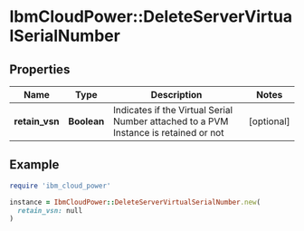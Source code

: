 # IbmCloudPower::DeleteServerVirtualSerialNumber

## Properties

| Name | Type | Description | Notes |
| ---- | ---- | ----------- | ----- |
| **retain_vsn** | **Boolean** | Indicates if the Virtual Serial Number attached to a PVM Instance is retained or not | [optional] |

## Example

```ruby
require 'ibm_cloud_power'

instance = IbmCloudPower::DeleteServerVirtualSerialNumber.new(
  retain_vsn: null
)
```

